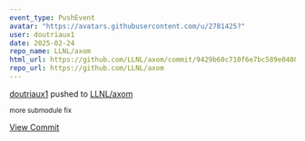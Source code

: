```yaml
---
event_type: PushEvent
avatar: "https://avatars.githubusercontent.com/u/2781425?"
user: doutriaux1
date: 2025-02-24
repo_name: LLNL/axom
html_url: https://github.com/LLNL/axom/commit/9429b60c710f6e7bc589e0408edf0b8240574071
repo_url: https://github.com/LLNL/axom
---
```


<a href='https://github.com/doutriaux1' target='_blank'>doutriaux1</a> pushed to <a href='https://github.com/LLNL/axom' target='_blank'>LLNL/axom</a>

<small>more submodule fix</small>

<a href='https://github.com/LLNL/axom/commit/9429b60c710f6e7bc589e0408edf0b8240574071' target='_blank'>View Commit</a>